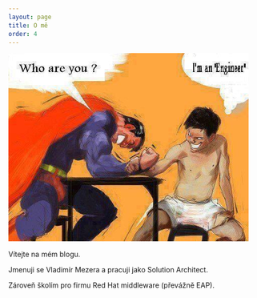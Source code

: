 ```yaml
---
layout: page
title: O mě
order: 4
---
```

![Run](/public/engeneer.jpg "Profilovka")

Vítejte na mém blogu.

Jmenuji se Vladimír Mezera a pracuji jako Solution Architect.

Zároveň školím pro firmu Red Hat middleware (převážně EAP).
